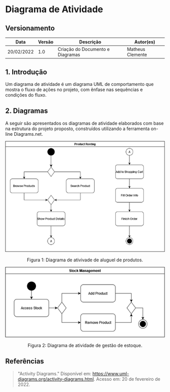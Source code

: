# Diagrama de Atividade

## Versionamento

| Data       | Versão | Descrição                       | Autor(es)        |
| ---------- | ------ | ------------------------------- | ---------------- |
| 20/02/2022 | 1.0    | Criação do Documento e Diagramas| Matheus Clemente |

## 1. Introdução

Um diagrama de atividade é um diagrama UML de comportamento que mostra o fluxo de ações no projeto, com ênfase nas sequências e condições do fluxo.

## 2. Diagramas

A seguir são apresentados os diagramas de atividade elaborados com base na estrutura do projeto proposto, construídos utilizando a ferramenta on-line Diagrams.net.

[![Diagrama Usuário](diagrama_atividade_1.png)](diagrama_comunicacao_1.png)
<center>Figura 1: Diagrama de ativivade de aluguel de produtos.</center>

[![Diagrama Admin](diagrama_atividade_2.png)](diagrama_comunicacao_2.png)
<center>Figura 2: Diagrama de atividade de gestão de estoque.</center>

## Referências
> "Activity Diagrams." Disponível em: https://www.uml-diagrams.org/activity-diagrams.html. Acesso em: 20 de fevereiro de 2022.